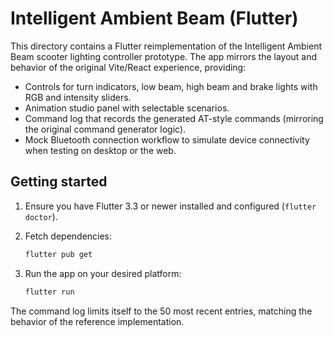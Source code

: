 # Intelligent Ambient Beam (Flutter)

This directory contains a Flutter reimplementation of the Intelligent Ambient Beam scooter lighting controller prototype. The app mirrors the layout and behavior of the original Vite/React experience, providing:

- Controls for turn indicators, low beam, high beam and brake lights with RGB and intensity sliders.
- Animation studio panel with selectable scenarios.
- Command log that records the generated AT-style commands (mirroring the original command generator logic).
- Mock Bluetooth connection workflow to simulate device connectivity when testing on desktop or the web.

## Getting started

1. Ensure you have Flutter 3.3 or newer installed and configured (`flutter doctor`).
2. Fetch dependencies:

   ```bash
   flutter pub get
   ```

3. Run the app on your desired platform:

   ```bash
   flutter run
   ```

The command log limits itself to the 50 most recent entries, matching the behavior of the reference implementation.
